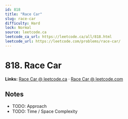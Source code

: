 ```yaml
--- 
id: 818
title: "Race Car"
slug: race-car
difficulty: Hard
lock: Normal
source: leetcode.ca
leetcode_ca_url: https://leetcode.ca/all/818.html
leetcode_url: https://leetcode.com/problems/race-car/
---
```


# 818. Race Car

**Links:** [Race Car @ leetcode.ca](https://leetcode.ca/all/818.html) · [Race Car @ leetcode.com](https://leetcode.com/problems/race-car/)

## Notes
- TODO: Approach
- TODO: Time / Space Complexity
